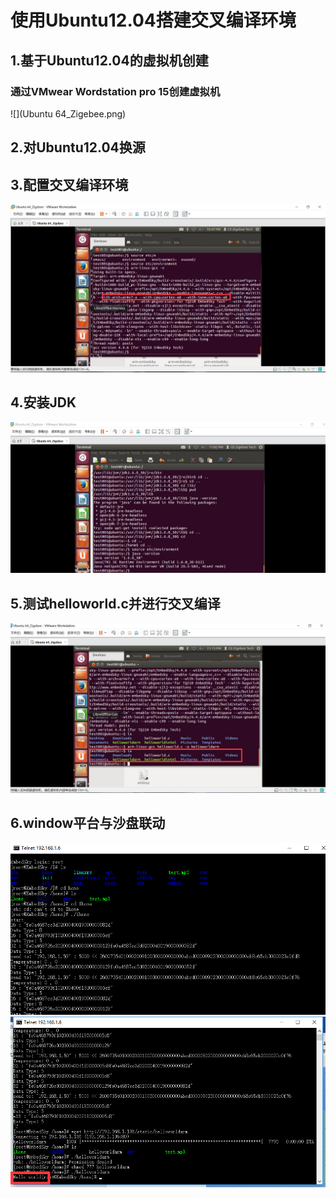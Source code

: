 # 使用Ubuntu12.04搭建交叉编译环境  
## 1.基于Ubuntu12.04的虚拟机创建  
### 通过VMwear Wordstation pro 15创建虚拟机  
![](Ubuntu 64_Zigebee.png)   
## 2.对Ubuntu12.04换源  
## 3.配置交叉编译环境  
![](ubuntu_start.jpg)    
## 4.安装JDK  
![](ubuntu_jdk.jpg)  
## 5.测试helloworld.c并进行交叉编译  
![](TQ_helloworld.jpg)  
## 6.window平台与沙盘联动  
![](windows_telnet01.png)  
![](windows_helloworld.png)  
